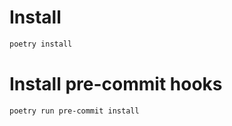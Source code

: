 # Install
```bash
poetry install
```

# Install pre-commit hooks
```bash
poetry run pre-commit install
```
